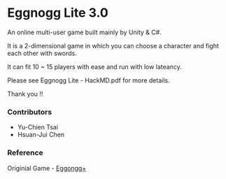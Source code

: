 # Eggnogg Lite 3.0

An online multi-user game built mainly by Unity & C#. 

It is a 2-dimensional game in which you can choose a character and fight each other with swords.

It can fit 10 ~ 15 players with ease and run with low lateancy.

Please see Eggnogg Lite - HackMD.pdf for more details.

Thank you !!

### Contributors
* Yu-Chien Tsai
* Hsuan-Jui Chen

### Reference
Originial Game - [Eggongg+](<https://madgarden.itch.io/eggnogg>)
